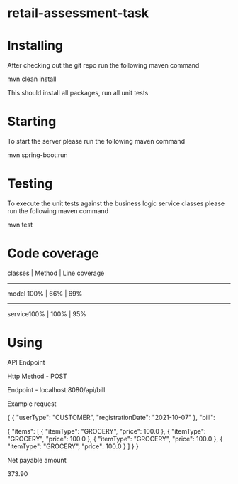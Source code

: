 # retail-assessment-task

# Installing

After checking out the git repo run the following maven command

mvn clean install

This should install all packages, run all unit tests

# Starting

To start the server please run the following maven command

mvn spring-boot:run


# Testing

To execute the unit tests against the business logic service classes please run the following maven command

mvn test

# Code coverage
classes     |   Method   |  Line coverage
- --          -----        ------
model 100%  |    66%     |     69%
- - -        ----------   -------------
service100% |   100%     |   95%


# Using
API Endpoint

Http Method - POST

Endpoint - localhost:8080/api/bill

Example request

{
{
    "userType": "CUSTOMER",
    "registrationDate": "2021-10-07"
},
"bill":


{
    "items": [
        {
            "itemType": "GROCERY",
            "price": 100.0
        },
        {
            "itemType": "GROCERY",
            "price": 100.0
        },
        {
            "itemType": "GROCERY",
            "price": 100.0
        },
        {
            "itemType": "GROCERY",
            "price": 100.0
        }
    ]
}
}

Net payable amount

373.90
